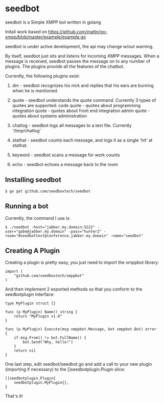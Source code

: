 seedbot
=======

seedbot is a Simple XMPP bot written in golang  

Initail work based on https://github.com/mattn/go-xmpp/blob/master/example/example.go

seedbot is under active development, the api may change w/out warning.  

By itself, seedbot just sits and listens for incoming XMPP messages.  When a message is received, seedbot passes the message on to any number of plugins.  The plugins provide all the features of the chatbot.

Currently, the following plugins exist: 

1. dm - seedbot recognizes his nick and replies that his ears are burning when he is mentioned. 

2. quote - seedbot understands the quote command.  Currently 3 types of quotes are supported: 
	code quote - quotes about programming
	integration quote - quotes about front end integration
	admin quote - quotes about systems administration

3. chatlog - seedbot logs all messages to a text file. Currently '/tmp/chatlog'

4. stathat - seedbot counts each message, and logs it as a single 'hit' at stathat.

5. keyword - seedbot scans a message for work counts

6. echo - seedbot echoes a message back to the room

Installing seedbot
------------------
```
$ go get github.com/seedboxtech/seedbot
```

Running a bot
-------------

Currently, the command I use is: 

```
$ ./seedbot -host="jabber.my.domain:5222" -user="gabe@jabber.my.domain" -pass="hunter2" -room="#seedbottest@conference.jabber.my.domain" -name="seedbot"
```

Creating A Plugin
-----------------

Creating a plugin is pretty easy, you just need to import the xmppbot library: 

```
import (
	"github.com/seedboxtech/xmppbot"
)
```

And then implement 2 exported methods so that you conform to the seedbotplugin interface: 

```
type MyPlugin struct {}

func (p MyPlugin) Name() string {
	return "MyPlugin v1.0"
}

func (p MyPlugin) Execute(msg xmppbot.Message, bot xmppbot.Bot) error {
	if msg.From() != bot.FullName() {
		bot.Send("Why, hello!")
	}
	return nil
}
```

One last step, edit seedbot/seedbot.go and add a call to your new plugin (importing if necessary) to the []seedbotplugin.Plugin slice:

```
[]seedbotplugin.Plugin{
	seedbotplugin.MyPlugin{},
}
```

That's it!
